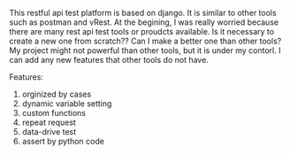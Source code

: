 This restful api test platform is based on django. It is similar to other tools such as postman and vRest. At the begining, 
I was really worried because there are many rest api test tools or proudcts available. Is it necessary to create a new one from scratch?? Can I make a better one than other tools? My project might not powerful than other tools, but it is under my contorl. I can add any new features that other tools do not have. 


Features:
1. orginized by cases
2. dynamic variable setting
3. custom functions
4. repeat request
5. data-drive test
6. assert by python code
